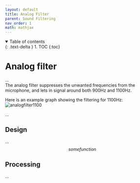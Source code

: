 ```yaml
---
layout: default
title: Analog Filter
parent: Sound Filtering
nav_order: 1
math: mathjax
---
```


<details open markdown="block">
  <summary>
    Table of contents
  </summary>
  {: .text-delta }
1. TOC
{:toc}
</details>

# Analog filter
...  
The analog filter suppresses the unwanted frequencies from the microphone, and lets in signal around both 900Hz and 1100Hz.

Here is an example graph showing the filtering for 1100Hz:
![analogfilter1100](https://user-images.githubusercontent.com/23436953/233015394-4e8ef36d-4a29-4853-856d-4e50ff8cbe87.png)

...

## Design
...
$$ some function $$

## Processing
...
